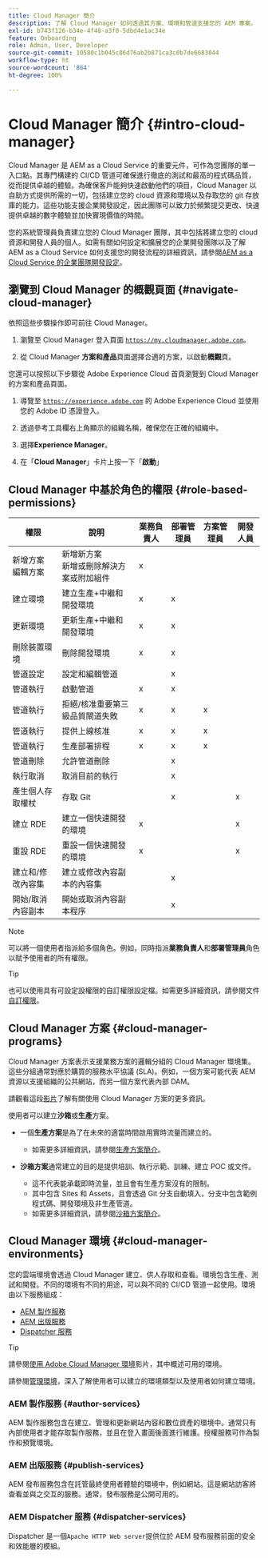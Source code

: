 ```yaml
---
title: Cloud Manager 簡介
description: 了解 Cloud Manager 如何透過其方案、環境和管道支援您的 AEM 專案。
exl-id: b743f126-b34e-4f48-a3f0-5dbd4e1ac34e
feature: Onboarding
role: Admin, User, Developer
source-git-commit: 10580c1b045c86d76ab2b871ca3c0b7de6683044
workflow-type: ht
source-wordcount: '864'
ht-degree: 100%

---
```



# Cloud Manager 簡介 {#intro-cloud-manager}

Cloud Manager 是 AEM as a Cloud Service 的重要元件，可作為您團隊的單一入口點。其專門構建的 CI/CD 管道可確保進行徹底的測試和最高的程式碼品質，從而提供卓越的體驗。為確保客戶能夠快速啟動他們的項目，Cloud Manager 以自助方式提供所需的一切，包括建立您的 cloud 資源和環境以及存取您的 git 存放庫的能力。這些功能支援企業開發設定，因此團隊可以致力於頻繁提交更改、快速提供卓越的數字體驗並加快實現價值的時間。

您的系統管理員負責建立您的 Cloud Manager 團隊，其中包括將建立您的 cloud 資源和開發人員的個人。如需有關如何設定和擴展您的企業開發團隊以及了解 AEM as a Cloud Service 如何支援您的開發流程的詳細資訊，請參閱[AEM as a Cloud Service 的企業團隊開發設定](/help/implementing/cloud-manager/managing-code/enterprise-team-dev-setup.md)。

## 瀏覽到 Cloud Manager 的概觀頁面 {#navigate-cloud-manager}

依照這些步驟操作即可前往 Cloud Manager。

1. 瀏覽至 Cloud Manager 登入頁面 [`https://my.cloudmanager.adobe.com`](https://my.cloudmanager.adobe.com/)。

1. 從 Cloud Manager **方案和產品**&#x200B;頁面選擇合適的方案，以啟動&#x200B;**概觀**&#x200B;頁。

您還可以按照以下步驟從 Adobe Experience Cloud 首頁瀏覽到 Cloud Manager 的方案和產品頁面。

1. 導覽至 [`https://experience.adobe.com`](https://experience.adobe.com) 的 Adobe Experience Cloud 並使用您的 Adobe ID 憑證登入。

1. 透過參考工具欄右上角顯示的組織名稱，確保您在正確的組織中。

1. 選擇&#x200B;**Experience Manager**。

1. 在「**Cloud Manager**」卡片上按一下「**啟動**」

## Cloud Manager 中基於角色的權限 {#role-based-permissions}

| 權限 | 說明 | 業務負責人 | 部署管理員 | 方案管理員 | 開發人員 |
|--- |--- |--- |--- |--- |--- |
| 新增方案<br>編輯方案 | 新增新方案<br>新增或刪除解決方案或附加組件 | x |  |  |  |
| 建立環境 | 建立生產+中繼和開發環境 | x | x |  |  |
| 更新環境 | 更新生產+中繼和開發環境 | x | x |  |  |
| 刪除裝置環境 | 刪除開發環境 | x | x |  |  |
| 管道設定 | 設定和編輯管道 |  | x |  |  |
| 管道執行 | 啟動管道 | x | x |  |  |
| 管道執行 | 拒絕/核准重要第三級品質閘道失敗 | x | x | x |  |
| 管道執行 | 提供上線核准 | x | x | x |  |
| 管道執行 | 生產部署排程 | x | x | x |  |
| 管道刪除 | 允許管道刪除 |  | x |  |  |
| 執行取消 | 取消目前的執行 |  | x |  |  |
| 產生個人存取權杖 | 存取 Git |  | x |  | x |
| 建立 RDE | 建立一個快速開發的環境 | x |  |  | x |
| 重設 RDE | 重設一個快速開發的環境 | x |  |  | x |
| 建立和/修改內容集 | 建立或修改內容副本的內容集 |  | x |  |  |
| 開始/取消內容副本 | 開始或取消內容副本程序 |  | x |  |  |

>[!NOTE]
>
>可以將一個使用者指派給多個角色。例如，同時指派&#x200B;**業務負責人**&#x200B;和&#x200B;**部署管理員**&#x200B;角色以賦予使用者的所有權限。

>[!TIP]
>
>也可以使用具有可設定設權限的自訂權限設定檔。如需更多詳細資訊，請參閱文件[自訂權限](/help/implementing/cloud-manager/custom-permissions.md)。

## Cloud Manager 方案 {#cloud-manager-programs}

Cloud Manager 方案表示支援業務方案的邏輯分組的 Cloud Manager 環境集。這些分組通常對應於購買的服務水平協議 (SLA)。例如，一個方案可能代表 AEM 資源以支援組織的公共網站，而另一個方案代表內部 DAM。


請觀看這段[影片](https://experienceleague.adobe.com/docs/experience-manager-learn/cloud-service/cloud-manager/programs.html)了解有關使用 Cloud Manager 方案的更多資訊。

使用者可以建立&#x200B;**沙箱**&#x200B;或&#x200B;**生產**&#x200B;方案。

* 一個&#x200B;**生產方案**&#x200B;是為了在未來的適當時間啟用實時流量而建立的。
   * 如需更多詳細資訊，請參閱[生產方案簡介](/help/implementing/cloud-manager/getting-access-to-aem-in-cloud/introduction-production-programs.md)。

* **沙箱方案**&#x200B;通常建立的目的是提供培訓、執行示範、訓練、建立 POC 或文件。
   * 這不代表能承載即時流量，並且會有生產方案沒有的限制。
   * 其中包含 Sites 和 Assets，且會透過 Git 分支自動填入，分支中包含範例程式碼、開發環境及非生產管道。
   * 如需更多詳細資訊，請參閱[沙箱方案簡介](/help/implementing/cloud-manager/getting-access-to-aem-in-cloud/introduction-sandbox-programs.md)。

## Cloud Manager 環境 {#cloud-manager-environments}

您的雲端環境會透過 Cloud Manager 建立、供人存取和查看。環境包含生產、測試和開發。不同的環境有不同的用途，可以與不同的 CI/CD 管道一起使用。環境由以下服務組成：

* [AEM 製作服務](#author-services)
* [AEM 出版服務](#publish-services)
* [Dispatcher 服務](#dispatcher-services)

>[!TIP]
>
> 請參閱[使用 Adobe Cloud Manager 環境](https://experienceleague.adobe.com/docs/experience-manager-learn/cloud-service/cloud-manager/environments.html)影片，其中概述可用的環境。
>
>請參閱[管理環境](/help/implementing/cloud-manager/manage-environments.md)，深入了解使用者可以建立的環境類型以及使用者如何建立環境。

### AEM 製作服務 {#author-services}

AEM 製作服務包含在建立、管理和更新網站內容和數位資產的環境中。通常只有內部使用者才能存取製作服務，並且在登入畫面後面進行維護。授權服務可作為製作和預覽環境。

### AEM 出版服務 {#publish-services}

AEM 發布服務包含在託管最終使用者體驗的環境中，例如網站。這是網站訪客將查看並與之交互的服務。通常，發布服務是公開可用的。

### AEM Dispatcher 服務 {#dispatcher-services}

Dispatcher 是一個`Apache HTTP Web server`提供位於 AEM 發布服務前面的安全和效能層的模組。
